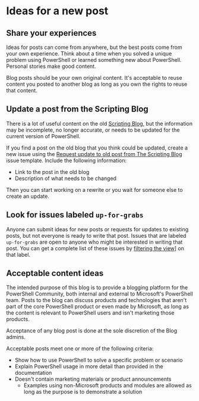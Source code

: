 # Ideas for a new post

## Share your experiences

Ideas for posts can come from anywhere, but the best posts come from your own experience. Think
about a time when you solved a unique problem using PowerShell or learned something new about
PowerShell. Personal stories make good content.

Blog posts should be your own original content. It's acceptable to reuse content you posted to
another blog as long as you own the rights to reuse that content.

## Update a post from the Scripting Blog

There is a lot of useful content on the old
[Scripting Blog](https://devblogs.microsoft.com/scripting), but the information may be incomplete,
no longer accurate, or needs to be updated for the current version of PowerShell.

If you find a post on the old blog that you think could be updated, create a new issue using the
[Request update to old post from The Scripting Blog](https://github.com/PowerShell/Community-Blog/issues/new?assignees=&labels=post-update&template=Request_Update.md&title=Update+request)
issue template. Include the following information:

- Link to the post in the old blog
- Description of what needs to be changed

Then you can start working on a rewrite or you wait for someone else to create an update.

## Look for issues labeled `up-for-grabs`

Anyone can submit ideas for new posts or requests for updates to existing posts, but not everyone is
ready to write that post. Issues that are labeled `up-for-grabs` are open to anyone who might be
interested in writing that post. You can get a complete list of these issues by
[filtering the view](https://github.com/PowerShell/Community-Blog/issues?q=is%3Aissue+is%3Aopen+label%3Aup-for-grabs)]
on that label.

## Acceptable content ideas

The intended purpose of this blog is to provide a blogging platform for the PowerShell Community,
both internal and external to Microsoft's PowerShell team. Posts to the blog can discuss products
and technologies that aren't part of the core PowerShell product or even made by Microsoft, as long
as the content is relevant to PowerShell users and isn't marketing those products.

Acceptance of any blog post is done at the sole discretion of the Blog admins.

Acceptable posts meet one or more of the following criteria:

- Show how to use PowerShell to solve a specific problem or scenario
- Explain PowerShell usage in more detail than provided in the documentation
- Doesn't contain marketing materials or product announcements
  - Examples using non-Microsoft products and modules are allowed as long as the purpose is to
    demonstrate a solution
